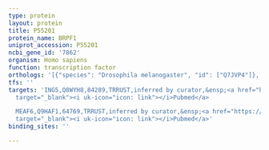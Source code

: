 ```yaml
---
type: protein
layout: protein
title: P55201
protein_name: BRPF1
uniprot_accession: P55201
ncbi_gene_id: '7862'
organism: Homo sapiens
function: transcription factor
orthologs: '[{"species": "Drosophila melanogaster", "id": ["Q7JVP4"]}, {"species": "Mus musculus", "id": ["A0A0N4SUS4"]}, {"species": "Rattus norvegicus", "id": ["D4A411"]}]'
tfs: ''
targets: 'ING5,Q8WYH8,84289,TRRUST,inferred by curator,&ensp;<a href="https://www.ncbi.nlm.nih.gov/pubmed/?term=18794358%5Buid%5D+OR+29087512%5Buid%5D"
  target="_blank"><i uk-icon="icon: link"></i>Pubmed</a>

  MEAF6,Q9HAF1,64769,TRRUST,inferred by curator,&ensp;<a href="https://www.ncbi.nlm.nih.gov/pubmed/?term=18794358%5Buid%5D+OR+29087512%5Buid%5D"
  target="_blank"><i uk-icon="icon: link"></i>Pubmed</a>'
binding_sites: ''

---
```

